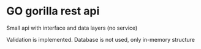 # GO gorilla rest api

Small api with interface and data layers (no service)

Validation is implemented. Database is not used, only in-memory structure
